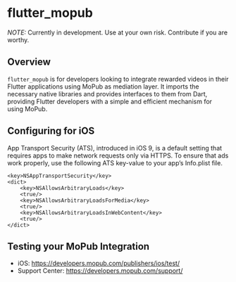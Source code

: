 # flutter_mopub

*NOTE:* Currently in development. Use at your own risk. Contribute if you are worthy.

## Overview

`flutter_mopub` is for developers looking to integrate rewarded videos in their Flutter applications using MoPub as mediation layer. It imports the necessary native libraries and provides interfaces to them from Dart, providing Flutter developers with a simple and efficient mechanism for using MoPub.

## Configuring for iOS

App Transport Security (ATS), introduced in iOS 9, is a default setting that requires apps to make network requests only via HTTPS. To ensure that ads work properly, use the following ATS key-value to your app’s Info.plist file.

```
<key>NSAppTransportSecurity</key>
<dict>
    <key>NSAllowsArbitraryLoads</key>
    <true/>
    <key>NSAllowsArbitraryLoadsForMedia</key>
    <true/>
    <key>NSAllowsArbitraryLoadsInWebContent</key>
    <true/>
</dict>
```

## Testing your MoPub Integration

- iOS: https://developers.mopub.com/publishers/ios/test/
- Support Center: https://developers.mopub.com/support/

